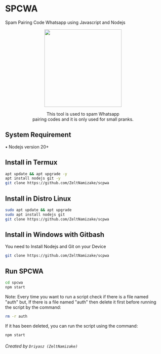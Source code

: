 # SPCWA
Spam Pairing Code Whatsapp using Javascript and Nodejs
<div align="center">
  <p>
    <img src="https://telegra.ph/file/6cb95459d6ff3a7e64901.jpg" width="250">
  </p>
  <p>This tool is used to spam Whatsapp<br>
    pairing codes and it is only used for small pranks. </p>
</div>

## System Requirement
• Nodejs version 20+

## Install in Termux
```bash
apt update && apt upgrade -y
apt install nodejs git -y
git clone https://github.com/ZeltNamizake/scpwa
```

## Install in Distro Linux
```bash
sudo apt update && apt upgrade
sudo apt install nodejs git
git clone https://github.com/ZeltNamizake/scpwa
```

## Install in Windows with Gitbash
You need to Install Nodejs and Git on your Device
```bash
git clone https://github.com/ZeltNamizake/scpwa
```

## Run SPCWA
```bash
cd spcwa
npm start
```

Note:
Every time you want to run a script check if there is a file named "auth" but, If there is a file named "auth" then delete it first before running the script by the command:
```bash
rm -r auth
```
If it has been deleted, you can run the script using the command:
```bash
npm start
```

###### Created by  ```Driyasz (ZeltNamizake)```
